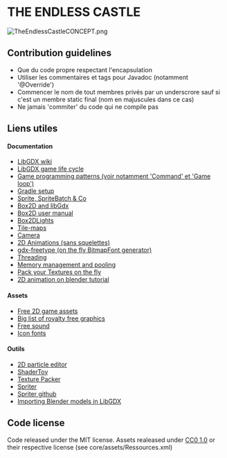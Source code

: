 # THE ENDLESS CASTLE #

![TheEndlessCastleCONCEPT.png](http://i.imgur.com/4S5ilq0.png)

## Contribution guidelines ##

* Que du code propre respectant l'encapsulation
* Utiliser les commentaires et tags pour Javadoc (notamment '@Override')
* Commencer le nom de tout membres privés par un underscrore sauf si c'est un membre static final (nom en majuscules dans ce cas)
* Ne jamais 'commiter' du code qui ne compile pas

## Liens utiles ##
#### Documentation ####
* [LibGDX wiki](https://github.com/libgdx/libgdx/wiki/)
* [LibGDX game life cycle](https://github.com/libgdx/libgdx/wiki/The-life-cycle)
* [Game programming patterns (voir notamment 'Command' et 'Game loop') ](http://gameprogrammingpatterns.com/contents.html)
* [Gradle setup](https://github.com/libgdx/libgdx/wiki/Project-Setup-Gradle)
* [Sprite, SpriteBatch & Co](https://github.com/libgdx/libgdx/wiki/Spritebatch%2C-Textureregions%2C-and-Sprites)
* [Box2D and libGdx](https://github.com/libgdx/libgdx/wiki/Box2d)
* [Box2D user manual](http://box2d.org/manual.pdf)
* [Box2DLights](https://github.com/libgdx/box2dlights)
* [Tile-maps](https://github.com/libgdx/libgdx/wiki/Tile-maps)
* [Camera](https://github.com/libgdx/libgdx/wiki/Orthographic-camera)
* [2D Animations (sans squelettes)](https://github.com/libgdx/libgdx/wiki/2D-Animation)
* [gdx-freetype (on the fly BitmapFont generator)](http://www.badlogicgames.com/wordpress/?p=2300)
* [Threading](https://github.com/libgdx/libgdx/wiki/Threading)
* [Memory management and pooling](https://github.com/libgdx/libgdx/wiki/Memory-management)
* [Pack your Textures on the fly](http://www.badlogicgames.com/wordpress/?p=2297)
* [2D animation on blender tutorial](https://www.youtube.com/watch?v=34ybq05esdY)

#### Assets ####
* [Free 2D game assets](http://wimi5.com/best-free-2d-game-assets-html5-game-developers/)
* [Big list of royalty free graphics](http://www.pixelprospector.com/the-big-list-of-royalty-free-graphics/)
* [Free sound](http://www.freesound.org/)
* [Icon fonts](https://github.com/showcases/icon-fonts)

#### Outils ####
* [2D particle editor](https://github.com/libgdx/libgdx/wiki/2D-Particle-Editor/)
* [ShaderToy](https://www.shadertoy.com/)
* [Texture Packer](https://github.com/libgdx/libgdx/wiki/Texture-packer/)
* [Spriter](http://www.brashmonkey.com/index.htm)
* [Spriter github](https://github.com/Trixt0r/spriter)
* [Importing Blender models in LibGDX](https://github.com/libgdx/libgdx/wiki/Importing-Blender-models-in-LibGDX)

## Code license ##
Code released under the MIT license.
Assets realeased under [CC0 1.0](https://creativecommons.org/publicdomain/zero/1.0/) or their respective license (see core/assets/Ressources.xml)